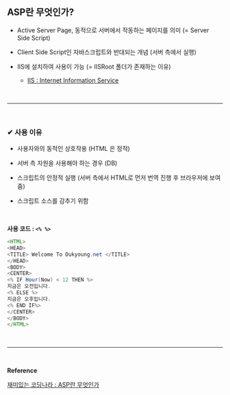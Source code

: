 ## ASP란 무엇인가?
- Active Server Page, 동적으로 서버에서 작동하는 페이지를 의미 (= Server Side Script) 

- Client Side Script인 자바스크립트와 반대되는 개념 (서버 측에서 실행)

- IIS에 설치하여 사용이 가능 (= IISRoot 폴더가 존재하는 이유)
  - [IIS : Internet Information Service](https://github.com/yejun95/Today-I-Learn/blob/master/ETC/IIS%EB%9E%80.md)
<br>
<hr>
<br>

### ✔ 사용 이유
- 사용자와의 동적인 상호작용 (HTML 은 정적)

- 서버 측 자원을 사용해야 하는 경우 (DB)

- 스크립트의 안정적 실행 (서버 측에서 HTML로 먼저 번역 진행 후 브라우저에 보여줌)

- 스크립트 소스를 감추기 위함
<br>

**사용 코드 : `<% %>`**
  ```java
  <HTML>
  <HEAD>
  <TITLE> Welcome To Dukyoung.net </TITLE>
  </HEAD>
  <BODY>
  <CENTER> 
  <% IF Hour(Now) < 12 THEN %>
  지금은 오전입니다.
  <% ELSE %>
  지금은 오후입니다.
  <% END IF%>
  </CENTER>
  </BODY>
  </HTML>
  ```
<br>
<hr>
<br>

**Reference**<br>

[재미있는 코딩나라 : ASP란 무엇인가](https://coding-fun.tistory.com/36)
